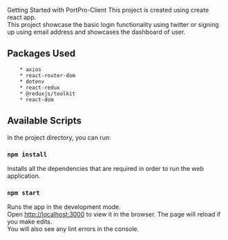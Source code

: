 Getting Started with PortPro-Client
This project is created using create react app.\
This project showcase the basic login functionality using twitter or signing up using email address and showcases the dashboard of user.
## Packages Used
```
    * axios
    * react-router-dom
    * dotenv
    * react-redux
    * @reduxjs/toolkit
    * react-dom
```
## Available Scripts
In the project directory, you can run:

### `npm install`
Installs all the dependencies that are required in order to run the web application.
### `npm start`
Runs the app in the development mode.\
Open [http://localhost:3000](http://localhost:3000) to view it in the browser.
The page will reload if you make edits.\
You will also see any lint errors in the console.
